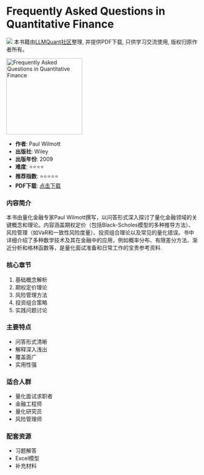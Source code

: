 # Frequently Asked Questions in Quantitative Finance

![](https://fastly.jsdelivr.net/gh/bucketio/img3@main/2024/09/04/1725464231869-e0b2f727-2a0f-4270-bf6c-31ddc350426a.gif)
本书籍由[LLMQuant社区](https://llmquant.com/)整理, 并提供PDF下载, 只供学习交流使用, 版权归原作者所有。

<img src="cover.jpg" alt="Frequently Asked Questions in Quantitative Finance" width="200"/>

- **作者**: Paul Wilmott
- **出版社**: Wiley
- **出版年份**: 2009
- **难度**: ⭐⭐⭐⭐
- **推荐指数**: ⭐⭐⭐⭐⭐
- **PDF下载**: [点击下载](https://quant-wiki.com/pdf/Paul%20P.%20Wilmott%20-%20Frequently%20Asked%20Questions%20in%20Quantitative%20Finance%2C%20Second%20Edition%20%20-A%20John%20Wiley%20and%20Sons%2C%20Ltd.%20%282009%29.pdf)

### 内容简介

本书由量化金融专家Paul Wilmott撰写，以问答形式深入探讨了量化金融领域的关键概念和理论。内容涵盖期权定价（包括Black-Scholes模型的多种推导方法）、风险管理（如VaR和一致性风险度量）、投资组合理论以及常见的量化错误。书中详细介绍了多种数学技术及其在金融中的应用，例如概率分布、有限差分方法、渐近分析和格林函数等，是量化面试准备和日常工作的宝贵参考资料.

### 核心章节

1. 基础概念解析
2. 期权定价理论
3. 风险管理方法
4. 投资组合策略
5. 实践问题讨论

### 主要特点

- 问答形式清晰
- 解释深入浅出
- 覆盖面广
- 实用性强

### 适合人群

- 量化面试求职者
- 金融工程师
- 量化研究员
- 风险管理师

### 配套资源

- 习题解答
- Excel模型
- 补充材料